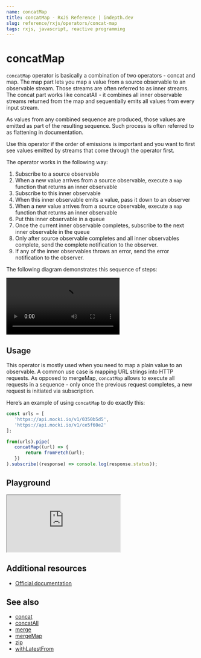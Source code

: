 ```yaml
---
name: concatMap
title: concatMap - RxJS Reference | indepth.dev
slug: reference/rxjs/operators/concat-map
tags: rxjs, javascript, reactive programming
---
```


# concatMap

`concatMap` operator is basically a combination of two operators - concat and map. The map part lets you map a value from a source observable to an observable stream. Those streams are often referred to as inner streams. The concat part works like concatAll - it combines all inner observable streams returned from the map and sequentially emits all values from every input stream.

As values from any combined sequence are produced, those values are emitted as part of the resulting sequence. Such process is often referred to as flattening in documentation.

Use this operator if the order of emissions is important and you want to first see values emitted by streams that come through the operator first. 

The operator works in the following way:

1. Subscribe to a source observable
2. When a new value arrives from a source observable, execute a `map` function that returns an inner observable
3. Subscribe to this inner observable
4. When this inner observable emits a value, pass it down to an observer
5. When a new value arrives from a source observable, execute a `map` function that returns an inner observable
6. Put this inner observable in a queue
7. Once the current inner observable completes, subscribe to the next inner observable in the queue
8. Only after source observable completes and all inner observables complete, send the complete notification to the observer.
9. If any of the inner observables throws an error, send the error notification to the observer.

The following diagram demonstrates this sequence of steps:

<video>
    <source src="https://images.indepth.dev/references/rxjs/operators/concat-map.mp4" type="video/mp4">
</video>

## Usage
This operator is mostly used when you need to map a plain value to an observable. A common use case is mapping URL strings into HTTP requests. As opposed to mergeMap, `concatMap` allows to execute all requests in a sequence - only once the previous request completes, a new request is initiated via subscription.

Here’s an example of using `concatMap` to do exactly this:

```javascript
const urls = [
   'https://api.mocki.io/v1/0350b5d5',
   'https://api.mocki.io/v1/ce5f60e2'
];

from(urls).pipe(
   concatMap((url) => {
       return fromFetch(url);
   })
).subscribe((response) => console.log(response.status));
```

## Playground

<iframe src="https://stackblitz.com/edit/indepth-rxjs-concat-map?embed=1&file=index.ts"></iframe>

## Additional resources

- [Official documentation](https://rxjs.dev/api/operators/concatMap)

## See also

- [concat](https://indepth.dev/reference/rxjs/operators/concat)
- [concatAll](https://indepth.dev/reference/rxjs/operators/concat-all)
- [merge](https://indepth.dev/reference/rxjs/operators/merge)
- [mergeMap](https://indepth.dev/reference/rxjs/operators/merge-map)
- [zip](https://indepth.dev/reference/rxjs/operators/zip)
- [withLatestFrom](https://indepth.dev/reference/rxjs/operators/with-latest-from)
